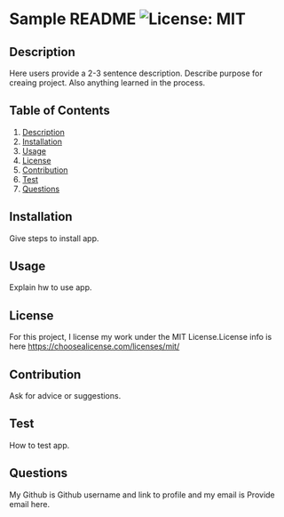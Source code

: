 # Sample README ![License: MIT](https://img.shields.io/badge/License-MIT-yellow.svg)
  
## Description
Here users provide a 2-3 sentence description. Describe purpose for creaing project. Also anything learned in the process.

## Table of Contents
1. [Description](#description)
2. [Installation](#installation)
3. [Usage](#usage)
4. [License](#license)
5. [Contribution](#contribution)
6. [Test](#test)
7. [Questions](#questions)

## Installation 
Give steps to install app.
## Usage 
Explain hw to use app.
## License 
For this project, I license my work under the MIT License.License info is here https://choosealicense.com/licenses/mit/
## Contribution
Ask for advice or suggestions.
## Test 
How to test app.
## Questions
My Github is Github username and link to profile and my email is Provide email here.
